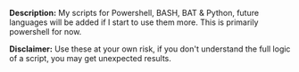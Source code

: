 **Description:**
  My scripts for Powershell, BASH, BAT & Python, future languages will be added if I start to use them more.
  This is primarily powershell for now.

**Disclaimer:**
  Use these at your own risk, if you don't understand the full logic of a script, you may get unexpected results.
